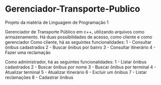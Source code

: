# Gerenciador-Transporte-Publico
Projeto da matéria de Linguagem de Programação 1

Gerenciador de Transporte Público em c++, utilizando arquivos como armazenamento.
Há duas possibilidades de acesso, como cliente e como gerenciador
Como cliente, há as seguintes funcionalidades:
1 - Consultar ônibus cadastrados
2 - Buscar ônibus por bairro
3 - Consultar itinerário
4 - Fazer uma reclamação

Como administrador, há as seguintes funcionalidades:
1 - Listar ônibus cadastrados
2 - Buscar ônibus por nome
3 - Buscar ônibus por terminal
4 - Atualizar terminal
5 - Atualizar itinerário
6 - Excluir um ônibus
7 - Listar reclamações
8 - Cadastrar ônibus
